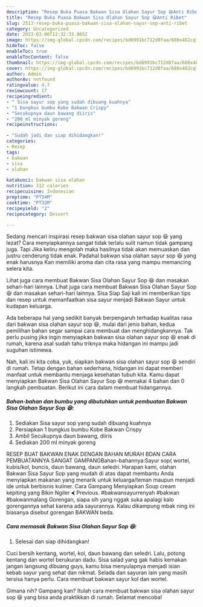 ```yaml
---
description: "Resep Buka Puasa Bakwan Sisa Olahan Sayur Sop 😆Anti Ribet"
title: "Resep Buka Puasa Bakwan Sisa Olahan Sayur Sop 😆Anti Ribet"
slug: 2513-resep-buka-puasa-bakwan-sisa-olahan-sayur-sop-anti-ribet
category: Uncategorized
date: 2023-03-06T12:32:33.065Z
image: https://img-global.cpcdn.com/recipes/bd6991bc712d8faa/680x482cq70/bakwan-sisa-olahan-sayur-sop-foto-resep-utama.jpg
hideToc: false
enableToc: true
enableTocContent: false
thumbnail: https://img-global.cpcdn.com/recipes/bd6991bc712d8faa/680x482cq70/bakwan-sisa-olahan-sayur-sop-foto-resep-utama.jpg
cover: https://img-global.cpcdn.com/recipes/bd6991bc712d8faa/680x482cq70/bakwan-sisa-olahan-sayur-sop-foto-resep-utama.jpg
author: Admin
authorAv: notfound
ratingvalue: 4.7
reviewcount: 17
recipeingredient:
- " Sisa sayur sop yang sudah dibuang kuahnya"
- "1 bungkus bumbu Kobe Bakwan Crispy"
- "Secukupnya daun bawang diiris"
- "200 ml minyak goreng"
recipeinstructions:

- "Sudah jadi dan siap dihidangkan!"
categories:
- Resep
tags:
- bakwan
- sisa
- olahan

katakunci: bakwan sisa olahan 
nutrition: 112 calories
recipecuisine: Indonesian
preptime: "PT34M"
cooktime: "PT32M"
recipeyield: "2"
recipecategory: Dessert

---
```



Sedang mencari inspirasi resep bakwan sisa olahan sayur sop 😆 yang lezat? Cara menyiapkannya sangat tidak terlalu sulit namun tidak gampang juga. Tapi Jika keliru mengolah maka hasilnya tidak akan memuaskan dan justru cenderung tidak enak. Padahal bakwan sisa olahan sayur sop 😆 yang enak harusnya Kan memiliki aroma dan cita rasa yang mampu memancing selera kita.


Lihat juga cara membuat Bakwan Sisa Olahan Sayur Sop 😆 dan masakan sehari-hari lainnya. Lihat juga cara membuat Bakwan Sisa Olahan Sayur Sop 😆 dan masakan sehari-hari lainnya. Sisa Siap Saji kali ini memberikan tips dan resep untuk memanfaatkan sisa sayur menjadi Bakwan Sayur untuk kudapan keluarga.

Ada beberapa hal yang sedikit banyak berpengaruh terhadap kualitas rasa dari bakwan sisa olahan sayur sop 😆, mulai dari jenis bahan, kedua pemilihan bahan segar sampai cara membuat dan menghidangkannya. Tak perlu pusing jika ingin menyiapkan bakwan sisa olahan sayur sop 😆 enak di rumah, karena asal sudah tahu triknya maka hidangan ini mampu jadi suguhan istimewa.


Nah, kali ini kita coba, yuk, siapkan bakwan sisa olahan sayur sop 😆 sendiri di rumah. Tetap dengan bahan sederhana, hidangan ini dapat memberi manfaat untuk membantu menjaga kesehatan tubuh kita. Kamu dapat menyiapkan Bakwan Sisa Olahan Sayur Sop 😆 memakai 4 bahan dan 0 langkah pembuatan. Berikut ini cara dalam membuat hidangannya.

<!--inarticleads1-->

##### Bahan-bahan dan bumbu yang dibutuhkan untuk pembuatan Bakwan Sisa Olahan Sayur Sop 😆:

1. Sediakan  Sisa sayur sop yang sudah dibuang kuahnya
1. Persiapkan 1 bungkus bumbu Kobe Bakwan Crispy
1. Ambil Secukupnya daun bawang, diiris
1. Sediakan 200 ml minyak goreng


RESEP BUAT BAKWAN ENAK DENGAN BAHAN MURAH BDAN CARA PEMBUATANNYA SANGAT GAMPANGBahan-bahannya:Sayur sop( wortel, kubis/kol, buncis, daun bawang, daun seledri. Harapan kami, olahan Bakwan Sisa Sayur Sop yang mudah di atas dapat membantu Anda menyiapkan makanan yang menarik untuk keluarga/teman maupun menjadi ide untuk berbisnis kuliner. Cara Gampang Menyiapkan Soup cream kepiting yang Bikin Ngiler ⮜ Previous. #bakwansayurrenyah #bakwan #bakwanmalang Gorengan, siapa sih yang nggak suka apalagi kalo gorengannya sehat karena ada sayurannya. Kalau dikampung mbak ning ini biasanya disebut gorengan BAKWAN beda. 

<!--inarticleads2-->

##### Cara memasak Bakwan Sisa Olahan Sayur Sop 😆:


1. Selesai dan siap dihidangkan!

Cuci bersih kentang, wortel, kol, daun bawang dan seledri. Lalu, potong kentang dan wortel berukuran dadu. Sisa salad yang gak habis kemakan jangan langsung dibuang guys, kamu bisa menyulapnya menjadi isian kebab sayur yang sehat dan nikmat. Selada dan sayuran lain yang masih tersisa hanya perlu. Cara membuat bakwan sayur kol dan wortel. 

Gimana nih? Gampang kan? Itulah cara membuat bakwan sisa olahan sayur sop 😆 yang bisa anda praktikkan di rumah. Selamat mencoba!
